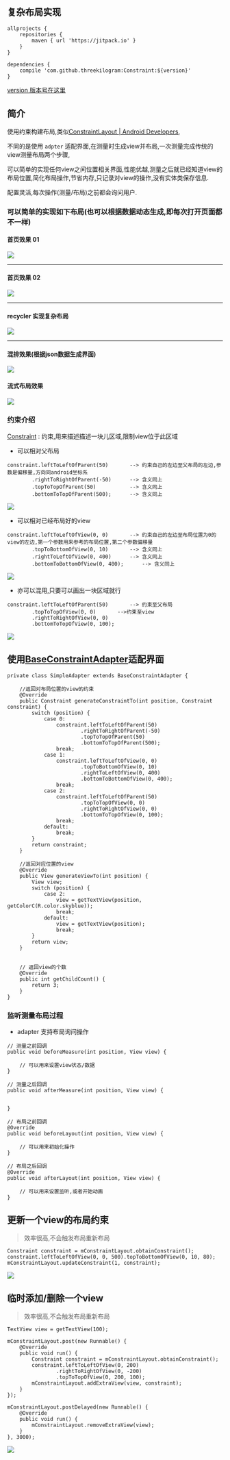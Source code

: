
## 复杂布局实现

```
allprojects {
	repositories {
		maven { url 'https://jitpack.io' }
	}
}
```
```
dependencies {
    compile 'com.github.threekilogram:Constraint:${version}'
}
```

[version 版本号在这里](https://github.com/threekilogram/Constraint/releases)

## 简介

使用约束构建布局,类似[ConstraintLayout \| Android Developers](https://developer.android.com/reference/android/support/constraint/ConstraintLayout.html),

不同的是使用 `adpter` 适配界面,在测量时生成view并布局,一次测量完成传统的view测量布局两个步骤,

可以简单的实现任何view之间位置相关界面,性能优越,测量之后就已经知道view的布局位置,简化布局操作,节省内存,只记录对view的操作,没有实体类保存信息.

配置灵活,每次操作(测量/布局)之前都会询问用户.

### 可以简单的实现如下布局(也可以根据数据动态生成,即每次打开页面都不一样)

#### 首页效果 01

![](img/pic01.gif)

---

#### 首页效果 02

![](img/pic02.gif)

---

#### recycler 实现复杂布局

![](img/pic03.gif)

---

#### 混排效果(根据json数据生成界面)

![](img/pic10.gif)

#### 流式布局效果

![](img/pic11.gif)

### 约束介绍

[Constraint](https://github.com/threekilogram/Constraint/blob/master/constraintlayout/src/main/java/com/example/constraintlayout/Constraint.java) : 约束,用来描述描述一块儿区域,限制view位于此区域

* 可以相对父布局

```
constraint.leftToLeftOfParent(50) 		--> 约束自己的左边至父布局的左边,参数是偏移量,方向同android坐标系
        .rightToRightOfParent(-50)		--> 含义同上
        .topToTopOfParent(50)			--> 含义同上
        .bottomToTopOfParent(500);		--> 含义同上
```

![](img/pic04.gif)

* 可以相对已经布局好的view

```
constraint.leftToLeftOfView(0, 0)		--> 约束自己的左边至布局位置为0的view的左边,第一个参数用来参考的布局位置,第二个参数偏移量
        .topToBottomOfView(0, 10)		--> 含义同上
        .rightToLeftOfView(0, 400)		--> 含义同上
        .bottomToBottomOfView(0, 400);		--> 含义同上
```

![](img/pic05.gif)

* 亦可以混用,只要可以画出一块区域就行

```
constraint.leftToLeftOfParent(50)		--> 约束至父布局
        .topToTopOfView(0, 0)		-->约束至view
        .rightToRightOfView(0, 0)
        .bottomToTopOfView(0, 100);
```

![](img/pic06.gif)

## 使用[BaseConstraintAdapter](https://github.com/threekilogram/Constraint/blob/master/constraintlayout/src/main/java/com/example/constraintlayout/adapter/BaseConstraintAdapter.java)适配界面

```
private class SimpleAdapter extends BaseConstraintAdapter {

	//返回对布局位置的view的约束
    @Override
    public Constraint generateConstraintTo(int position, Constraint constraint) {
        switch (position) {
            case 0:
                constraint.leftToLeftOfParent(50)
                        .rightToRightOfParent(-50)
                        .topToTopOfParent(50)
                        .bottomToTopOfParent(500);
                break;
            case 1:
                constraint.leftToLeftOfView(0, 0)
                        .topToBottomOfView(0, 10)
                        .rightToLeftOfView(0, 400)
                        .bottomToBottomOfView(0, 400);
                break;
            case 2:
                constraint.leftToLeftOfParent(50)
                        .topToTopOfView(0, 0)
                        .rightToRightOfView(0, 0)
                        .bottomToTopOfView(0, 100);
                break;
            default:
                break;
        }
        return constraint;
    }

	//返回对应位置的view
    @Override
    public View generateViewTo(int position) {
        View view;
        switch (position) {
            case 2:
                view = getTextView(position, getColorC(R.color.skyblue));
                break;
            default:
                view = getTextView(position);
                break;
        }
        return view;
    }


	// 返回view的个数
    @Override
    public int getChildCount() {
        return 3;
    }
}
```

### 监听测量布局过程

* adapter 支持布局询问操作

```
// 测量之前回调
public void beforeMeasure(int position, View view) {

	// 可以用来设置view状态/数据
}

// 测量之后回调
public void afterMeasure(int position, View view) {

	
}

// 布局之前回调
@Override
public void beforeLayout(int position, View view) {
 
	// 可以用来初始化操作
}

// 布局之后回调
@Override
public void afterLayout(int position, View view) {

	// 可以用来设置监听,或者开始动画
}
```

## 更新一个view的布局约束

>效率很高,不会触发布局重新布局

```
Constraint constraint = mConstraintLayout.obtainConstraint();
constraint.leftToLeftOfView(0, 0, 500).topToBottomOfView(0, 10, 80);
mConstraintLayout.updateConstraint(1, constraint);
```

![](img/pic08.gif)

## 临时添加/删除一个view

>效率很高,不会触发布局重新布局

```
TextView view = getTextView(100);

mConstraintLayout.post(new Runnable() {
    @Override
    public void run() {
        Constraint constraint = mConstraintLayout.obtainConstraint();
        constraint.leftToLeftOfView(0, 200)
                .rightToRightOfView(0, -200)
                .topToTopOfView(0, 200, 100);
        mConstraintLayout.addExtraView(view, constraint);
    }
});

mConstraintLayout.postDelayed(new Runnable() {
    @Override
    public void run() {
        mConstraintLayout.removeExtraView(view);
    }
}, 3000);
```

![](img/pic09.gif)
